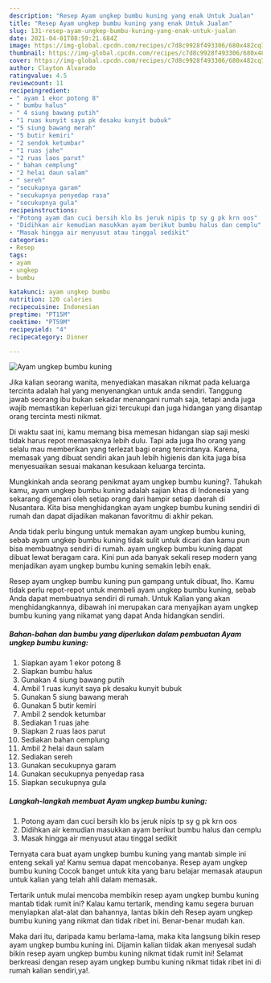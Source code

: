 ```yaml
---
description: "Resep Ayam ungkep bumbu kuning yang enak Untuk Jualan"
title: "Resep Ayam ungkep bumbu kuning yang enak Untuk Jualan"
slug: 131-resep-ayam-ungkep-bumbu-kuning-yang-enak-untuk-jualan
date: 2021-04-01T08:59:21.684Z
image: https://img-global.cpcdn.com/recipes/c7d8c9928f493306/680x482cq70/ayam-ungkep-bumbu-kuning-foto-resep-utama.jpg
thumbnail: https://img-global.cpcdn.com/recipes/c7d8c9928f493306/680x482cq70/ayam-ungkep-bumbu-kuning-foto-resep-utama.jpg
cover: https://img-global.cpcdn.com/recipes/c7d8c9928f493306/680x482cq70/ayam-ungkep-bumbu-kuning-foto-resep-utama.jpg
author: Clayton Alvarado
ratingvalue: 4.5
reviewcount: 11
recipeingredient:
- " ayam 1 ekor potong 8"
- " bumbu halus"
- " 4 siung bawang putih"
- "1 ruas kunyit saya pk desaku kunyit bubuk"
- "5 siung bawang merah"
- "5 butir kemiri"
- "2 sendok ketumbar"
- "1 ruas jahe"
- "2 ruas laos parut"
- " bahan cemplung"
- "2 helai daun salam"
- " sereh"
- "secukupnya garam"
- "secukupnya penyedap rasa"
- "secukupnya gula"
recipeinstructions:
- "Potong ayam dan cuci bersih klo bs jeruk nipis tp sy g pk krn oos"
- "Didihkan air kemudian masukkan ayam berikut bumbu halus dan cemplu"
- "Masak hingga air menyusut atau tinggal sedikit"
categories:
- Resep
tags:
- ayam
- ungkep
- bumbu

katakunci: ayam ungkep bumbu 
nutrition: 120 calories
recipecuisine: Indonesian
preptime: "PT15M"
cooktime: "PT59M"
recipeyield: "4"
recipecategory: Dinner

---
```



![Ayam ungkep bumbu kuning](https://img-global.cpcdn.com/recipes/c7d8c9928f493306/680x482cq70/ayam-ungkep-bumbu-kuning-foto-resep-utama.jpg)

Jika kalian seorang wanita, menyediakan masakan nikmat pada keluarga tercinta adalah hal yang menyenangkan untuk anda sendiri. Tanggung jawab seorang ibu bukan sekadar menangani rumah saja, tetapi anda juga wajib memastikan keperluan gizi tercukupi dan juga hidangan yang disantap orang tercinta mesti nikmat.

Di waktu  saat ini, kamu memang bisa memesan hidangan siap saji meski tidak harus repot memasaknya lebih dulu. Tapi ada juga lho orang yang selalu mau memberikan yang terlezat bagi orang tercintanya. Karena, memasak yang dibuat sendiri akan jauh lebih higienis dan kita juga bisa menyesuaikan sesuai makanan kesukaan keluarga tercinta. 



Mungkinkah anda seorang penikmat ayam ungkep bumbu kuning?. Tahukah kamu, ayam ungkep bumbu kuning adalah sajian khas di Indonesia yang sekarang digemari oleh setiap orang dari hampir setiap daerah di Nusantara. Kita bisa menghidangkan ayam ungkep bumbu kuning sendiri di rumah dan dapat dijadikan makanan favoritmu di akhir pekan.

Anda tidak perlu bingung untuk memakan ayam ungkep bumbu kuning, sebab ayam ungkep bumbu kuning tidak sulit untuk dicari dan kamu pun bisa membuatnya sendiri di rumah. ayam ungkep bumbu kuning dapat dibuat lewat beragam cara. Kini pun ada banyak sekali resep modern yang menjadikan ayam ungkep bumbu kuning semakin lebih enak.

Resep ayam ungkep bumbu kuning pun gampang untuk dibuat, lho. Kamu tidak perlu repot-repot untuk membeli ayam ungkep bumbu kuning, sebab Anda dapat membuatnya sendiri di rumah. Untuk Kalian yang akan menghidangkannya, dibawah ini merupakan cara menyajikan ayam ungkep bumbu kuning yang nikamat yang dapat Anda hidangkan sendiri.

<!--inarticleads1-->

##### Bahan-bahan dan bumbu yang diperlukan dalam pembuatan Ayam ungkep bumbu kuning:

1. Siapkan  ayam 1 ekor potong 8
1. Siapkan  bumbu halus
1. Gunakan  4 siung bawang putih
1. Ambil 1 ruas kunyit saya pk desaku kunyit bubuk
1. Gunakan 5 siung bawang merah
1. Gunakan 5 butir kemiri
1. Ambil 2 sendok ketumbar
1. Sediakan 1 ruas jahe
1. Siapkan 2 ruas laos parut
1. Sediakan  bahan cemplung
1. Ambil 2 helai daun salam
1. Sediakan  sereh
1. Gunakan secukupnya garam
1. Gunakan secukupnya penyedap rasa
1. Siapkan secukupnya gula




<!--inarticleads2-->

##### Langkah-langkah membuat Ayam ungkep bumbu kuning:

1. Potong ayam dan cuci bersih klo bs jeruk nipis tp sy g pk krn oos
1. Didihkan air kemudian masukkan ayam berikut bumbu halus dan cemplu
1. Masak hingga air menyusut atau tinggal sedikit




Ternyata cara buat ayam ungkep bumbu kuning yang mantab simple ini enteng sekali ya! Kamu semua dapat mencobanya. Resep ayam ungkep bumbu kuning Cocok banget untuk kita yang baru belajar memasak ataupun untuk kalian yang telah ahli dalam memasak.

Tertarik untuk mulai mencoba membikin resep ayam ungkep bumbu kuning mantab tidak rumit ini? Kalau kamu tertarik, mending kamu segera buruan menyiapkan alat-alat dan bahannya, lantas bikin deh Resep ayam ungkep bumbu kuning yang nikmat dan tidak ribet ini. Benar-benar mudah kan. 

Maka dari itu, daripada kamu berlama-lama, maka kita langsung bikin resep ayam ungkep bumbu kuning ini. Dijamin kalian tiidak akan menyesal sudah bikin resep ayam ungkep bumbu kuning nikmat tidak rumit ini! Selamat berkreasi dengan resep ayam ungkep bumbu kuning nikmat tidak ribet ini di rumah kalian sendiri,ya!.

